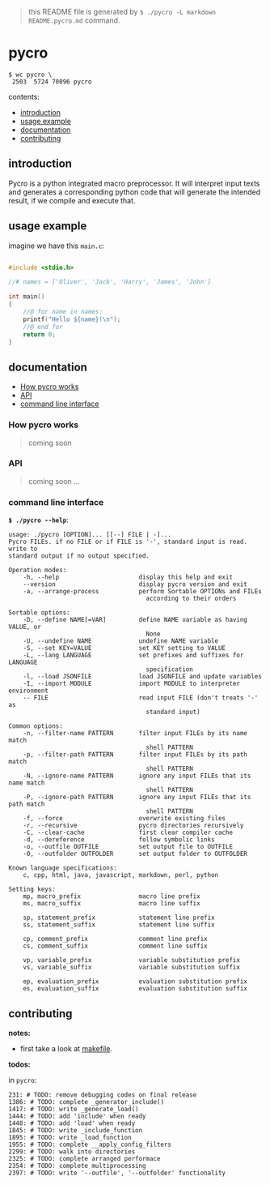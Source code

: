 
> this README file is generated by `$ ./pycro -L markdown README.pycro.md` command.

# pycro

```
$ wc pycro \
 2503  5724 70096 pycro
```

contents:
- [introduction](#introduction)
- [usage example](#usage-example)
- [documentation](#documentation)
- [contributing](#contributing)

## introduction
Pycro is a python integrated macro preprocessor. It will interpret input texts
and generates a corresponding python code that will generate the intended
result, if we compile and execute that.

## usage example
imagine we have this `main.c`:
```c

#include <stdio.h>

//# names = ['Oliver', 'Jack', 'Harry', 'James', 'John']

int main()
{
	//@ for name in names:
	printf("Hello ${name}!\n");
	//@ end for
	return 0;
}

```

## documentation
- [How pycro works](#How-pycro-works)
- [API](#API)
- [command line interface](#command-line-interface)

### How pycro works

> coming soon

### API

> coming soon ...

### command line interface
__`$ ./pycro --help`__:
```
usage: ./pycro [OPTION]... [[--] FILE | -]...
Pycro FILEs. if no FILE or if FILE is '-', standard input is read. write to
standard output if no output specified.

Operation modes:
    -h, --help                      display this help and exit
    --version                       display pycro version and exit
    -a, --arrange-process           perform Sortable OPTIONs and FILEs
                                      according to their orders

Sortable options:
    -D, --define NAME[=VAR]         define NAME variable as having VALUE, or
                                      None
    -U, --undefine NAME             undefine NAME variable
    -S, --set KEY=VALUE             set KEY setting to VALUE
    -L, --lang LANGUAGE             set prefixes and suffixes for LANGUAGE
                                      specification
    -l, --load JSONFILE             load JSONFILE and update variables
    -I, --import MODULE             import MODULE to interpreter environment
    -- FILE                         read input FILE (don't treats '-' as
                                      standard input)

Common options:
    -n, --filter-name PATTERN       filter input FILEs by its name match
                                      shell PATTERN
    -p, --filter-path PATTERN       filter input FILEs by its path match
                                      shell PATTERN
    -N, --ignore-name PATTERN       ignore any input FILEs that its name match
                                      shell PATTERN
    -P, --ignore-path PATTERN       ignore any input FILEs that its path match
                                      shell PATTERN
    -f, --force                     overwrite existing files
    -r, --recursive                 pycro directories recursively
    -C, --clear-cache               first clear compiler cache
    -d, --dereference               follow symbolic links
    -o, --outfile OUTFILE           set output file to OUTFILE
    -O, --outfolder OUTFOLDER       set output folder to OUTFOLDER

Known language specifications:
    c, cpp, html, java, javascript, markdown, perl, python

Setting keys:
    mp, macro_prefix                macro line prefix
    ms, macro_suffix                macro line suffix

    sp, statement_prefix            statement line prefix
    ss, statement_suffix            statement line suffix

    cp, comment_prefix              comment line prefix
    cs, comment_suffix              comment line suffix

    vp, variable_prefix             variable substitution prefix
    vs, variable_suffix             variable substitution suffix

    ep, evaluation_prefix           evaluation substitution prefix
    es, evaluation_suffix           evaluation substitution suffix
```

## contributing

__notes:__

- first take a look at [makefile](makefile).

__todos:__

in `pycro`:
```
231: # TODO: remove debugging codes on final release
1386: # TODO: complete _generator_include()
1417: # TODO: write _generate_load()
1444: # TODO: add 'include' when ready
1448: # TODO: add 'load' when ready
1845: # TODO: write _include_function
1895: # TODO: write _load_function
1955: # TODO: complete __apply_config_filters
2299: # TODO: walk into directories
2325: # TODO: complete arranged performace
2354: # TODO: complete multiprocessing
2397: # TODO: write '--outfile', '--outfolder' functionality
```

